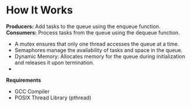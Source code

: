 # How It Works

**Producers:** Add tasks to the queue using the enqueue function.
**Consumers:** Process tasks from the queue using the dequeue function.

- A mutex ensures that only one thread accesses the queue at a time.
- Semaphores manage the availability of tasks and space in the queue.
- Dynamic Memory: Allocates memory for the queue during initialization and releases it upon termination.
- 
**Requirements**
- GCC Compiler
- POSIX Thread Library (pthread)
